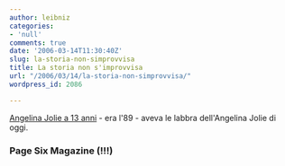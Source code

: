 ```yaml
---
author: leibniz
categories:
- 'null'
comments: true
date: '2006-03-14T11:30:40Z'
slug: la-storia-non-simprovvisa
title: La storia non s'improvvisa
url: "/2006/03/14/la-storia-non-simprovvisa/"
wordpress_id: 2086

---
```

[Angelina Jolie a 13 anni](https://www.nypost.com/gossip/pagesixmag/02092006/20.htm) - era l'89 - aveva le labbra dell'Angelina Jolie di oggi.


### Page Six Magazine (!!!)
